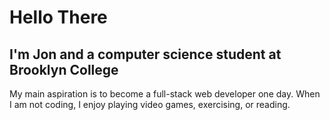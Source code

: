 # Hello There
## I'm Jon and a computer science student at Brooklyn College
My main aspiration is to become a full-stack web developer one day. When I am not coding, I enjoy playing video games, exercising, or reading.
